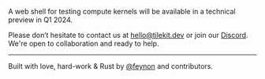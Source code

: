 A web shell for testing compute kernels will be available in a technical preview in Q1 2024.

Please don’t hesitate to contact us at [hello@tilekit.dev](mailto://hello@tilekit.dev) or join our [Discord](https://discord.gg/jNaYqjgRsB). We're open to collaboration and ready to help.

---
Built with love, hard-work & Rust by [@feynon](https://ankeshbharti.com/) and contributors.
